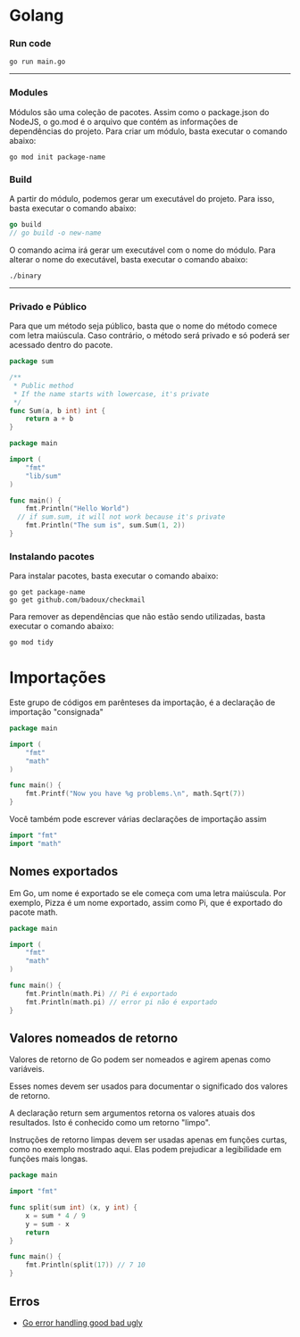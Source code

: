# Golang

### Run code

```
go run main.go
```

---

### Modules

Módulos são uma coleção de pacotes. Assim como o package.json do NodeJS, o go.mod é o arquivo que contém as informações de dependências do projeto. Para criar um módulo, basta executar o comando abaixo:

```
go mod init package-name
```

### Build

A partir do módulo, podemos gerar um executável do projeto. Para isso, basta executar o comando abaixo:

```go
go build
// go build -o new-name
```

O comando acima irá gerar um executável com o nome do módulo. Para alterar o nome do executável, basta executar o comando abaixo:

```
./binary
```

---

### Privado e Público

Para que um método seja público, basta que o nome do método comece com letra maiúscula. Caso contrário, o método será privado e só poderá ser acessado dentro do pacote.

```go
package sum

/**
 * Public method
 * If the name starts with lowercase, it's private
 */
func Sum(a, b int) int {
	return a + b
}
```

```go
package main

import (
	"fmt"
	"lib/sum"
)

func main() {
	fmt.Println("Hello World")
  // if sum.sum, it will not work because it's private
	fmt.Println("The sum is", sum.Sum(1, 2))
}
```

### Instalando pacotes

Para instalar pacotes, basta executar o comando abaixo:

```
go get package-name
go get github.com/badoux/checkmail
```

Para remover as dependências que não estão sendo utilizadas, basta executar o comando abaixo:

```
go mod tidy
```

# Importações

Este grupo de códigos em parênteses da importação, é a declaração de importação "consignada"

```go
package main

import (
	"fmt"
	"math"
)

func main() {
	fmt.Printf("Now you have %g problems.\n", math.Sqrt(7))
}
```

Você também pode escrever várias declarações de importação assim

```go
import "fmt"
import "math"
```

## Nomes exportados

Em Go, um nome é exportado se ele começa com uma letra maiúscula. Por exemplo, Pizza é um nome exportado, assim como Pi, que é exportado do pacote math.

```go
package main

import (
	"fmt"
	"math"
)

func main() {
	fmt.Println(math.Pi) // Pi é exportado
	fmt.Println(math.pi) // error pi não é exportado
}
```

## Valores nomeados de retorno

Valores de retorno de Go podem ser nomeados e agirem apenas como variáveis.

Esses nomes devem ser usados para documentar o significado dos valores de retorno.

A declaração return sem argumentos retorna os valores atuais dos resultados. Isto é conhecido como um retorno "limpo".

Instruções de retorno limpas devem ser usadas apenas em funções curtas, como no exemplo mostrado aqui. Elas podem prejudicar a legibilidade em funções mais longas.

```go
package main

import "fmt"

func split(sum int) (x, y int) {
	x = sum * 4 / 9
	y = sum - x
	return
}

func main() {
	fmt.Println(split(17)) // 7 10
}
```

## Erros

- [Go error handling good bad ugly](https://gist.github.com/ljtfreitas/dfbbbb7e03ecb7b02ac5f132d6cabb4b)
